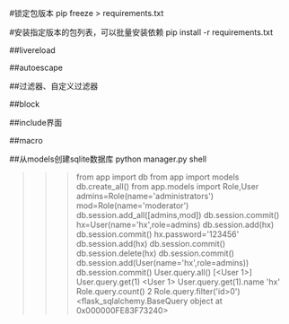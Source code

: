 #锁定包版本
pip freeze > requirements.txt

#安装指定版本的包列表，可以批量安装依赖
pip install -r requirements.txt

##livereload

##autoescape

##过滤器、自定义过滤器

##block

##include界面

##macro

##从models创建sqlite数据库
python manager.py shell
>>> from app import db
>>> from app import models
>>> db.create_all()
>>> from app.models import Role,User
>>> admins=Role(name='administrators')
>>> mod=Role(name='moderator')
>>> db.session.add_all([admins,mod])
>>> db.session.commit()
>>> hx=User(name='hx',role=admins)
>>> db.session.add(hx)
>>> db.session.commit()
>>> hx.password='123456'
>>> db.session.add(hx)
>>> db.session.commit()
>>> db.session.delete(hx)
>>> db.session.commit()
>>> db.session.add(User(name='hx',role=admins))
>>> db.session.commit()
>>> User.query.all()
[<User 1>]
>>> User.query.get(1)
<User 1>
>>> User.query.get(1).name
'hx'
>>> Role.query.count()
2
>>> Role.query.filter('id>0')
<flask_sqlalchemy.BaseQuery object at 0x000000FE83F73240>
